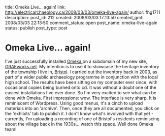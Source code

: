 title: Omeka Live... again!
link: http://electricarchaeology.ca/2008/03/03/omeka-live-again/
author: fhg1711
description: 
post_id: 212
created: 2008/03/03 17:13:50
created_gmt: 2008/03/03 22:13:50
comment_status: open
post_name: omeka-live-again
status: publish
post_type: post

# Omeka Live... again!

I've just successfully installed [Omeka ](http://omeka.org)on a subdomain of my new site, [GRAEworks.net](http://www.graeworks.net). My intention is to use it to showcase the heritage inventory of the township I live in, [Bristol](http://www.bristolmunicipality.com/history.html). I carried out the inventory back in 2003, as part of a wider public archaeology programme in conjunction with the local high school. The results have been sitting on my computer ever since, with occasional copies being burned onto cd. It was without a doubt one of the easiest installations I've ever done. So I'm very excited to see what can be done with Omeka. First impressions: wow. The interface is very sharp. It is reminiscent of Wordpress. Using good menus, it's a cinch to upload materials into an 'archive'. Then, once they are all documented, you click on the 'exhibits' tab to publish it. I don't know what's involved with that yet - currently, I'm uploading a recording of one of Bristol's residents reminiscing about the village back in the 1930s... watch this space. Well done Omeka team!